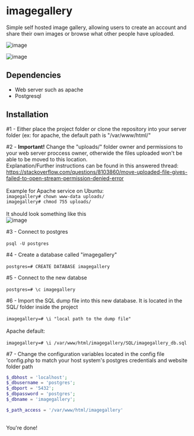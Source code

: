 # imagegallery

Simple self hosted image gallery, allowing users to create an account and share their own images or browse what other people have uploaded.

![image](https://github.com/odavidsons/imagegallery/assets/122760540/a75fa31a-9eca-4df3-acb8-14158c5d0e3a)

![image](https://github.com/odavidsons/imagegallery/assets/122760540/326271a7-5732-4ceb-8184-8a4061a39b8e)

## Dependencies
- Web server such as apache <br>
- Postgresql

## Installation
#1 - Either place the project folder or clone the repository into your server folder (ex: for apache, the default path is "/var/www/html/"

#2 - <b>Important!</b> Change the "uploads/" folder owner and permissions to your web server proccess owner, otherwide the files uploaded won't be able to be moved to this location. <br>
Explanation/Further instructions can be found in this answered thread: https://stackoverflow.com/questions/8103860/move-uploaded-file-gives-failed-to-open-stream-permission-denied-error <br><br>
Example for Apache service on Ubuntu: <br>
`imagegallery# chown www-data uploads/` <br>
`imagegallery# chmod 755 uploads/` <br><br>
It should look something like this <br>
![image](https://github.com/odavidsons/imagegallery/assets/122760540/d76a2ea3-7ee8-4969-aab5-8525db991681)

#3 - Connect to postgres <br><br>
`psql -U postgres`

#4 - Create a database called "imagegallery" <br><br>
`postgres=# CREATE DATABASE imagegallery` <br>

#5 - Connect to the new databse <br><br>
`postgres=# \c imagegallery`

#6 - Import the SQL dump file into this new database. It is located in the SQL/ folder inside the project <br><br>
`imagegallery=# \i "local path to the dump file"` <br><br>
Apache default: <br><br>
`imagegallery=# \i /var/www/html/imagegallery/SQL/imagegallery_db.sql`

#7 - Change the configuration variables located in the config file 'config.php to match your host system's postgres credentials and website folder path <br>
```php
$_dbhost = 'localhost';
$_dbusername = 'postgres';
$_dbport = '5432';
$_dbpassword = 'postgres';
$_dbname = 'imagegallery';

$_path_access = '/var/www/html/imagegallery'
``` 
<br>
You're done!
